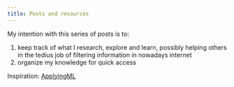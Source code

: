 ```yaml
---
title: Posts and resources
---
```


My intention with this series of posts is to: 
1. keep track of what I research, explore and learn, possibly helping others in the tedius job of filtering information in nowadays internet
2. organize my knowledge for quick access

Inspiration: [ApplyingML](https://applyingml.com/)
